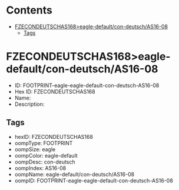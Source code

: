 



Contents
========

* [FZECONDEUTSCHAS168>eagle-default/con-deutsch/AS16-08](#fzecondeutschas168eagle-defaultcon-deutschas16-08)
	* [Tags](#tags)

# FZECONDEUTSCHAS168>eagle-default/con-deutsch/AS16-08

- ID: FOOTPRINT-eagle-eagle-default-con-deutsch-AS16-08
- Hex ID: FZECONDEUTSCHAS168
- Name: 
- Description: 

## Tags

- hexID: FZECONDEUTSCHAS168
- oompType: FOOTPRINT
- oompSize: eagle
- oompColor: eagle-default
- oompDesc: con-deutsch
- oompIndex: AS16-08
- oompName: eagle-default/con-deutsch/AS16-08
- oompID: FOOTPRINT-eagle-eagle-default-con-deutsch-AS16-08
